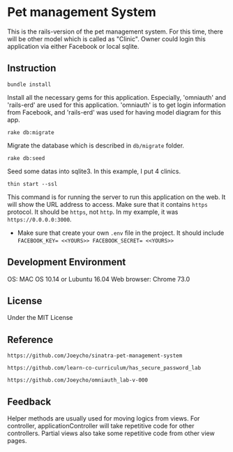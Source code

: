 # Pet management System

This is the rails-version of the pet management system. For this time,
there will be other model which is called as "Clinic".
Owner could login this application via either Facebook or local sqlite.

## Instruction

`bundle install`

Install all the necessary gems for this application. Especially, 'omniauth' and
'rails-erd' are used for this application. 'omniauth' is to get login information
from Facebook, and 'rails-erd' was used for having model diagram for this app.

`rake db:migrate`

Migrate the database which is described in `db/migrate` folder.

`rake db:seed`

Seed some datas into sqlite3. In this example, I put 4 clinics.

`thin start --ssl`

This command is for running the server to run this application on the web.
It will show the URL address to access. Make sure that it contains `https` protocol.
It should be `https`, not `http`. In my example, it was `https://0.0.0.0:3000`.

* Make sure that create your own `.env` file in the project.
It should include `FACEBOOK_KEY= <<YOURS>> FACEBOOK_SECRET= <<YOURS>>`


## Development Environment

OS: MAC OS 10.14 or Lubuntu 16.04 Web browser: Chrome 73.0  

## License

Under the MIT License

## Reference

`https://github.com/Joeycho/sinatra-pet-management-system`

`https://github.com/learn-co-curriculum/has_secure_password_lab`

`https://github.com/Joeycho/omniauth_lab-v-000`

## Feedback

Helper methods are usually used for moving logics from views. For controller, applicationController will take repetitive code for other controllers. Partial views also take some repetitive code from other view pages.
